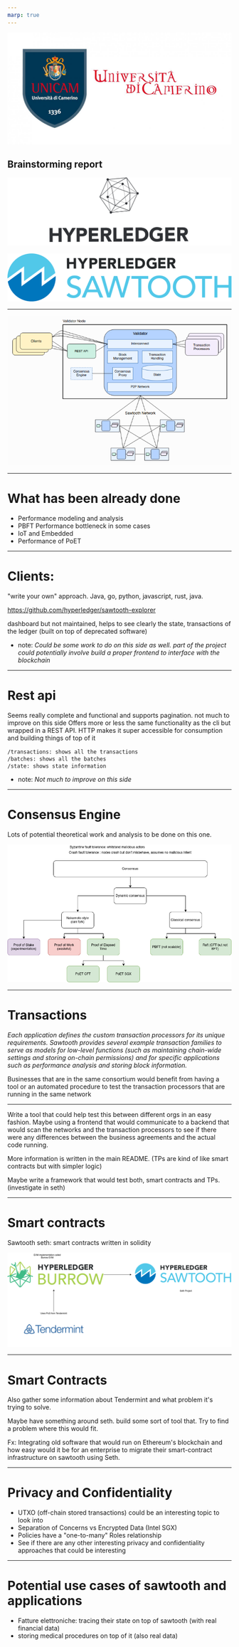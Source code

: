 ```yaml
---
marp: true
---
```


![w:220](docs/unicam.jpg)

## Brainstorming report 

![bg right h:100](docs/hyperledger.png)

![bg right w:220](docs/sawtooth.png)



--- 


![bg center h:600](docs/arch.png)



---

# What has been already done

- Performance modeling and analysis
- PBFT Performance bottleneck in some cases
- IoT and Embedded
- Performance of PoET 


---

# Clients:

"write your own" approach.
Java, go, python, javascript, rust, java.

https://github.com/hyperledger/sawtooth-explorer

dashboard but not maintained, helps to see clearly the state, transactions of the ledger (built on top of deprecated software)

- note: *Could be some work to do on this side as well. part of the project could potentially involve build a proper frontend to interface with the blockchain*

---

# Rest api

Seems really complete and functional and supports pagination. not much to improve on this side
Offers more or less the same functionality as the cli but wrapped in a REST API. HTTP makes it super accessible for consumption and building things of top of it

```
/transactions: shows all the transactions
/batches: shows all the batches 
/state: shows state information
```
- note: *Not much to improve on this side*


---

# Consensus Engine

Lots of potential theoretical work and analysis to be done on this one.

![center h:500](docs/consensus.png)

---

# Transactions

*Each application defines the custom transaction processors for its unique requirements. Sawtooth provides several example transaction families to serve as models for low-level functions (such as maintaining chain-wide settings and storing on-chain permissions) and for specific applications such as performance analysis and storing block information.*



Businesses that are in the same consortium would benefit from having a tool or an automated procedure to test the transaction processors that are running in the same network


---

Write a tool that could help test this between different orgs in an easy fashion. Maybe using a frontend that would communicate to a backend that would scan the networks and the transaction processors to see if there were any differences between the business agreements and the actual code running.

More information is written in the main README. (TPs are kind of like smart contracts but with simpler logic)

Maybe write a framework that would test both, smart contracts and TPs. (investigate in seth)

---



# Smart contracts

Sawtooth seth: smart contracts written in solidity

![center h:400](docs/burrow.png)


---

# Smart Contracts

Also gather some information about Tendermint and what problem it's trying to solve.

Maybe have something around seth. build some sort of tool that. Try to find a problem where this would fit.

Fx: Integrating old software that would run on Ethereum's blockchain and how easy would it be for an enterprise to migrate their smart-contract infrastructure on sawtooth using Seth.


---


# Privacy and Confidentiality 

- UTXO (off-chain stored transactions) could be an interesting topic to look into
- Separation of Concerns vs Encrypted Data (Intel SGX)
- Policies have a "one-to-many" Roles relationship
- See if there are any other interesting privacy and confidentiality approaches that could be interesting

---



# Potential use cases of sawtooth and applications 

- Fatture elettroniche: tracing their state on top of sawtooth (with real financial data)
- storing medical procedures on top of it (also real data)